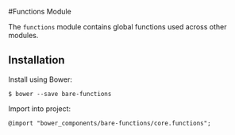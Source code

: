 #Functions Module

The `functions` module contains global functions used across other modules.

## Installation

Install using Bower:

	$ bower --save bare-functions

Import into project:

	@import "bower_components/bare-functions/core.functions";